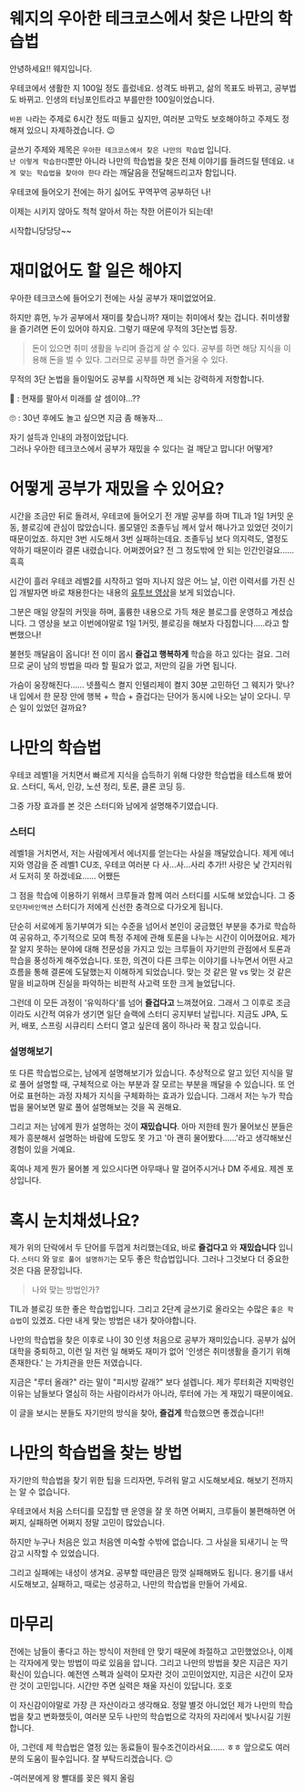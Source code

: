 # 웨지의 우아한 테크코스에서 찾은 나만의 학습법
안녕하세요!! 웨지입니다.

우테코에서 생활한 지 100일 정도 흘렀네요. 성격도 바뀌고, 삶의 목표도 바뀌고, 공부법도 바뀌고. 인생의 터닝포인트라고 부를만한 100일이었습니다.  

`바뀐 나`라는 주제로 6시간 정도 떠들고 싶지만, 여러분 고막도 보호해야하고  주제도 정해져 있으니 자제하겠습니다. 😉

글쓰기 주제와 제목은 `우아한 테크코스에서 찾은 나만의 학습법` 입니다.  
`난 이렇게 학습한다`뿐만 아니라 나만의 학습법을 찾은 전체 이야기를 들려드릴 텐데요.
`내게 맞는 학습법을 찾아야 한다` 라는 깨달음을 전달해드리고자 함입니다.

우테코에 들어오기 전에는 하기 싫어도 꾸역꾸역 공부하던 나!

이제는 시키지 않아도 척척 알아서 하는 착한 어른이가 되는데!

시작합니당당당~~

# 재미없어도 할 일은 해야지
우아한 테크코스에 들어오기 전에는 사실 공부가 재미없었어요.

하지만 휴먼, 누가 공부에서 재미를 찾습니까? 재미는 취미에서 찾는 겁니다. 취미생활을 즐기려면 돈이 있어야 하지요. 그렇기 때문에 무적의 3단논법 등장.

> 돈이 있으면 취미 생활을 누리며 즐겁게 살 수 있다.
공부를 하면 해당 지식을 이용해 돈을 벌 수 있다.
그러므로 공부를 하면 즐거울 수 있다.

 무적의 3단 논법을 들이밀어도 공부를 시작하면 제 뇌는 강력하게 저항합니다.

🧠 : 현재를 팔아서 미래를 살 셈이야...??

🙄 : 30년 후에도 놀고 싶으면 지금 좀 해놓자...

자기 설득과 인내의 과정이었답니다.  
그러나 우아한 테크코스에서 공부가 재밌을 수 있다는 걸 깨닫고 맙니다! 어떻게?

# 어떻게 공부가 재밌을 수 있어요?
시간을 조금만 뒤로 돌려서, 우테코에 들어오기 전 개발 공부를 하며 TIL과 1일 1커밋 운동, 블로깅에 관심이 많았습니다. 롤모델인 조졸두님 께서 앞서 해나가고 있었던 것이기 때문이었죠.
하지만 3번 시도해서 3번 실패하는데요.
조졸두님 보다 의지력도, 열정도 약하기 때문이라 결론 내렸습니다. 어쩌겠어요? 전 그 정도밖에 안 되는 인간인걸요...... 흑흑

시간이 흘러 우테코 레벨2를 시작하고 얼마 지나지 않은 어느 날, 이런 이력서를 가진 신입 개발자면 바로 채용한다는 내용의 [유투브 영상](https://www.youtube.com/watch?v=Yc56NpYW1DM&t=784s)을 보게 되었습니다.

그분은 매일 양질의 커밋을 하며, 훌륭한 내용으로 가득 채운 블로그를 운영하고 계셨습니다. 그 영상을 보고 이번에야말로 1일 1커밋, 블로깅을 해보자 다짐합니다.....라고 할 뻔했으나!

불현듯 깨달음이 옵니다! 전 이미 몹시 **즐겁고 행복하게** 학습을 하고 있다는 걸요. 그러므로 굳이 남의 방법을 따라 할 필요가 없고, 저만의 길을 가면 됩니다.

가슴이 웅장해진다...... 넷플릭스 켤지 인텔리제이 켤지 30분 고민하던 그 웨지가 맞나? 내 입에서 한 문장 안에 행복 + 학습 + 즐겁다는 단어가 동시에 나오는 날이 오다니. 무슨 일이 있었던 걸까요?

# 나만의 학습법
우테코 레벨1을 거치면서 빠르게 지식을 습득하기 위해 다양한 학습법을 테스트해 봤어요. 스터디, 독서, 인강, 노션 정리, 토론, 클론 코딩 등.

그중 가장 효과를 본 것은 스터디와 남에게 설명해주기였습니다.

### 스터디

레벨1을 거치면서, 저는 사람에게서 에너지를 얻는다는 사실을 깨달았습니다. 제게 에너지와 영감을 준 레벨1 CU조, 우테코 여러분 다 사...사...사리 추가!!
사랑은 낯 간지러워서 도저히 못 하겠네요...... 어쨌든

그 점을 학습에 이용하기 위해서 크루들과 함께 여러 스터디를 시도해 보았습니다. 그 중 `모던자바인액션` 스터디가 저에게 신선한 충격으로 다가오게 됩니다.

단순히 서로에게 동기부여가 되는 수준을 넘어서 본인이 궁금했던 부분을 추가로 학습하여 공유하고, 주기적으로 모여 특정 주제에 관해 토론을 나누는 시간이 이어졌어요. 제가 잘 알지 못하는 분야에 대해 전문성을 가지고 있는 크루들이 자기만의 관점에서 토론과 학습을 풍성하게 해주었습니다. 또한, 의견이 다른 크루는 이야기를 나누면서 어떤 사고 흐름을 통해 결론에 도달했는지 이해하게 되었습니다. 맞는 것 같은 말 vs 맞는 것 같은 말을 비교하며 진실을 파악하는 비판적 사고력 또한 크게 늘었답니다.

그런데 이 모든 과정이 '유익하다'를 넘어 **즐겁다고** 느껴졌어요.
그래서 그 이후로 조금이라도 시간적 여유가 생기면 일단 슬랙에 스터디 공지부터 날립니다. 지금도 JPA, 도커, 배포, 스프링 시큐리티 스터디 열고 싶은데 몸이 하나라 꾹 참고 있습니다.

### 설명해보기

또 다른 학습법으로는, 남에게 설명해보기가 있습니다. 추상적으로 알고 있던 지식을 말로 풀어 설명할 때, 구체적으로 아는 부분과 잘 모르는 부분을 깨달을 수 있습니다. 또 언어로 표현하는 과정 자체가 지식을 구체화하는 효과가 있습니다. 그래서 저는 누가 학습법을 물어보면 말로 풀어 설명해보는 것을 꼭 권해요.

그리고 저는 남에게 뭔가 설명하는 것이 **재밌습니다**. 아마 저한테 뭔가 물어보신 분들은 제가 흥분해서 설명하는 바람에 도망도 못 가고 '아 괜히 물어봤다......'라고 생각해보신 경험이 있을 거예요.

혹여나 제게 뭔가 물어볼 게 있으시다면 아무때나 말 걸어주시거나 DM 주세요. 제겐 포상입니다.

# 혹시 눈치채셨나요?
제가 위의 단락에서 두 단어를 두껍게 처리했는데요, 바로 **즐겁다고** 와 **재밌습니다** 입니다. `스터디` 와 `말로 풀어 설명하기`는 모두 좋은 학습법입니다. 그러나 그것보다 더 중요한 것은 다음 문장입니다.

> 나와 맞는 방법인가?

TIL과 블로깅 또한 좋은 학습법입니다. 그리고 2단계 글쓰기로 올라오는 수많은 `좋은 학습법`이 있겠죠. 다만 내게 맞는 방법은 내가 찾아야합니다.

나만의 학습법을 찾은 이후로 나이 30 인생 처음으로 공부가 재미있습니다. 공부가 싫어 대학을 중퇴하고, 이런 일 저런 일 해봐도 재미가 없어 '인생은 취미생활을 즐기기 위해 존재한다.' 는 가치관을 만든 저였습니다.

지금은 "루터 올래?" 라는 말이 "피시방 갈래?" 보다 설렙니다. 제가 루터회관 지박령인 이유는 남들보다 열심히 하는 사람이라서가 아니라, 루터에 가는 게 재밌기 때문이에요.

이 글을 보시는 분들도 자기만의 방식을 찾아, **즐겁게** 학습했으면 좋겠습니다!!

# 나만의 학습법을 찾는 방법
자기만의 학습법을 찾기 위한 팁을 드리자면, 두려워 말고 시도해보세요. 해보기 전까지는 알 수 없습니다.

우테코에서 처음 스터디를 모집할 땐 운영을 잘 못 하면 어쩌지, 크루들이 불편해하면 어쩌지, 실패하면 어쩌지 정말 고민이 많았습니다.

하지만 누구나 처음은 있고 처음엔 미숙할 수밖에 없습니다. 그 사실을 되새기니 눈 딱 감고 시작할 수 있었습니다.

그리고 실패에는 내성이 생겨요. 공부할 때만큼은 맘껏 실패해봐도 됩니다. 용기를 내서 시도해보고, 실패하고, 때로는 성공하고, 나만의 학습법을 만들어 가세요.

# 마무리

전에는 남들이 좋다고 하는 방식이 저한테 안 맞기 때문에 좌절하고 고민했었으나, 이제는 각자에게 맞는 방법이 따로 있음을 압니다. 그리고 나만의 방법을 찾은 지금은 자기 확신이 있습니다.
예전엔 스펙과 실력이 모자란 것이 고민이었지만, 지금은 시간이 모자란 것이 고민입니다. 시간만 주면 실력은 채울 자신이 있답니다. 호호

이 자신감이야말로 가장 큰 자산이라고 생각해요. 정말 별것 아니었던 제가 나만의 학습법을 찾고 변화했듯이, 여러분 모두 나만의 학습법으로 각자의 자리에서 빛나시길 기원합니다.

아, 그런데 제 학습법은 열정 있는 동료들이 필수조건이라서요...... ㅎㅎ 앞으로도 여러분의 도움이 필수입니다. 잘 부탁드리겠습니다. 😉

-여러분에게 왕 빨대를 꽂은 웨지 올림
